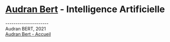 # [Audran Bert](index.md) - Intelligence Artificielle

--------------------- \
Audran BERT, 2021 \
[Audran Bert - Accueil](index.md)
